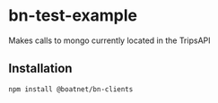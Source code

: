 # bn-test-example

Makes calls to mongo currently located in the TripsAPI

## Installation

```
npm install @boatnet/bn-clients
```
